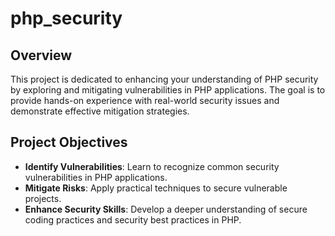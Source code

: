 # php_security
## Overview
This project is dedicated to enhancing your understanding of PHP security by exploring and mitigating vulnerabilities in PHP applications. The goal is to provide hands-on experience with real-world security issues and demonstrate effective mitigation strategies.

## Project Objectives
- **Identify Vulnerabilities**: Learn to recognize common security vulnerabilities in PHP applications.
- **Mitigate Risks**: Apply practical techniques to secure vulnerable projects.
- **Enhance Security Skills**: Develop a deeper understanding of secure coding practices and security best practices in PHP.
